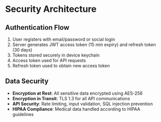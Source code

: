 # Security Architecture

## Authentication Flow
1. User registers with email/password or social login
2. Server generates JWT access token (15 min expiry) and refresh token (30 days)
3. Tokens stored securely in device keychain
4. Access token used for API requests
5. Refresh token used to obtain new access token

## Data Security
- **Encryption at Rest**: All sensitive data encrypted using AES-256
- **Encryption in Transit**: TLS 1.3 for all API communications
- **API Security**: Rate limiting, input validation, SQL injection prevention
- **HIPAA Compliance**: Medical data handled according to HIPAA guidelines
